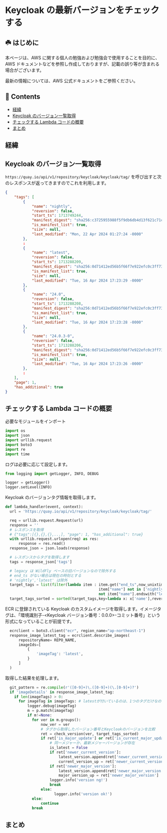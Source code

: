 # Keycloak の最新バージョンをチェックする<!-- omit in toc -->

## ☘️ はじめに<!-- omit in toc -->

本ページは、AWS に関する個人の勉強および勉強会で使用することを目的に、AWS ドキュメントなどを参照し作成しておりますが、記載の誤り等が含まれる場合がございます。

最新の情報については、AWS 公式ドキュメントをご参照ください。

## 👀 Contents<!-- omit in toc -->

- [経緯](#経緯)
- [Keycloak のバージョン一覧取得](#keycloak-のバージョン一覧取得)
- [チェックする Lambda コードの概要](#チェックする-lambda-コードの概要)
- [まとめ](#まとめ)

## 経緯

## Keycloak のバージョン一覧取得

`https://quay.io/api/v1/repository/keycloak/keycloak/tag/` を呼び出すと次のレスポンスが返ってきますのでこれを利用します。

```json
{
    "tags": [
        {
            "name": "nightly",
            "reversion": false,
            "start_ts": 1713749244,
            "manifest_digest": "sha256:c3725955988f5f9db6db4d13f621c71ca69188ce337d865252eef39ab6a35a64",
            "is_manifest_list": true,
            "size": null,
            "last_modified": "Mon, 22 Apr 2024 01:27:24 -0000"
        },
        :
        {
            "name": "latest",
            "reversion": false,
            "start_ts": 1713288209,
            "manifest_digest": "sha256:0d71412ed56b5f66f7e922efc0c3ff73b3f54ba2fe84fedb5e281a1f90b95bd6",
            "is_manifest_list": true,
            "size": null,
            "last_modified": "Tue, 16 Apr 2024 17:23:29 -0000"
        },
        {
            "name": "24.0",
            "reversion": false,
            "start_ts": 1713288208,
            "manifest_digest": "sha256:0d71412ed56b5f66f7e922efc0c3ff73b3f54ba2fe84fedb5e281a1f90b95bd6",
            "is_manifest_list": true,
            "size": null,
            "last_modified": "Tue, 16 Apr 2024 17:23:28 -0000"
        },
        {
            "name": "24.0.3-0",
            "reversion": false,
            "start_ts": 1713288206,
            "manifest_digest": "sha256:0d71412ed56b5f66f7e922efc0c3ff73b3f54ba2fe84fedb5e281a1f90b95bd6",
            "is_manifest_list": true,
            "size": null,
            "last_modified": "Tue, 16 Apr 2024 17:23:26 -0000"
        },
        :
    ],
    "page": 1,
    "has_additional": true
}
```

## チェックする Lambda コードの概要

必要なモジュールをインポート

```python
import os
import json
import urllib.request
import boto3
import re
import time
```

ログは必要に応じて設定します。

```python
from logging import getLogger, INFO, DEBUG

logger = getLogger()
logger.setLevel(INFO)
```

Keycloak のバージョンタグ情報を取得します。

```python
def lambda_handler(event, context):
  url = 'https://quay.io/api/v1/repository/keycloak/keycloak/tag/'

  req = urllib.request.Request(url)
  response = ''
  # レスポンスを取得
  # {"tags":[{},{},{},...], "page": 1, "has_additional": true}
  with urllib.request.urlopen(req) as res:
      response = res.read()
  response_json = json.loads(response)

  # レスポンスからタグを取得します
  tags = response_json['tags']

  # legacy は WildFly ベースの旧バージョンなので除外する
  # end_ts がない場合は現在の時刻とする
  # 'nightly','latest' は除外
  target_tags = list(filter(lambda item : item.get("end_ts",now_unixtime) >= now_unixtime and
                                          item["name"] not in ['nightly','latest'] and
                                          not item["name"].endswith("legacy"), tags))
  target_tags_sorted = sorted(target_tags,key=lambda x: x['name'],reverse=True)
```

ECR に登録されている Keycloak のカスタムイメージを取得します。イメージタグは、「環境識別子-<Keycloak バージョン番号：0.0.0>-コミット番号」という形式になっていることが前提です。

```python
  ecrclient = boto3.client("ecr", region_name="ap-northeast-1")
  response_image_latest_tag = ecrclient.describe_images(
      repositoryName= REPO_NAME,
      imageIds=[
          {
              'imageTag': 'latest',
          }
      ]
  )
```

取得した結果を処理します。

```python
  git_pattern = re.compile(r'([0-9]+)\.([0-9]+)(\.[0-9]+)?')
  if 'imageDetails' in response_image_latest_tag:
    if len(imageTags) > 0:
      for imageTag in imageTags: # latestが付いているのは、1つのタグだけなので、1回のみの処理
          logger.debug(imageTag)
          m = p.match(imageTag)
          if m!=None:
            for ver in m.groups():
                now_ver = ver
                # タグから取得したバージョン番号とKeycloakのバージョンを比較
                ret = check_version(ver, target_tags_sorted)
                if ret['is_major_update'] or ret['is_current_major_update']:
                    # 同一メジャーか、最新メジャーバージョンが存在
                    is_latest = False
                    if ret['newer_current_version']:
                        latest_version.append(ret['newer_current_version'])
                        current_version_up = ret['newer_current_version']
                    if ret['newer_major_version']:
                        latest_version.append(ret['newer_major_version'])
                        major_version_up = ret['newer_major_version']
                    logger.info('version ng!')
                    break
                else:
                      logger.info('version ok!')
            else:
                continue
            break
```

## まとめ
